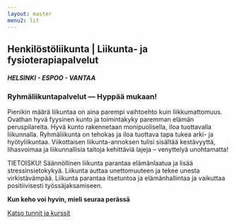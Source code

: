 ```yaml
---
layout: master
menu2: lit
---
```

## Henkilöstöliikunta | Liikunta- ja fysioterapiapalvelut
##### HELSINKI - ESPOO - VANTAA
### Ryhmäliikuntapalvelut &mdash; Hyppää mukaan!
Pienikin määrä liikuntaa on aina parempi vaihtoehto kuin liikkumattomuus. Ovathan hyvä fyysinen kunto ja toimintakyky paremman elämän peruspilareita. Hyvä kunto rakennetaan monipuolisella, iloa tuottavalla liikunnalla. Ryhmäliikunta on tehokas ja iloa tuottava tapa tukea arki- ja hyötyliikuntaa. Viikottaisen liikunta-annoksen tulisi sisältää kestävyyttä, lihasvoimaa ja liikunnallisia taitoja kehittäviä lajeja – venyttelyä unohtamatta!

TIETOISKU!
Säännöllinen liikunta parantaa elämänlaatua ja lisää stressinsietokykyä. Liikunta auttaa unettomuuteen ja tekee unesta virkistävämpää. Liikunta parantaa itsetuntoa ja elämänhallintaa ja vaikuttaa positiivisesti työssäjaksamiseen.

**Kun keho voi hyvin, mieli seuraa perässä**

[Katso tunnit ja kurssit](tunnit.html)
